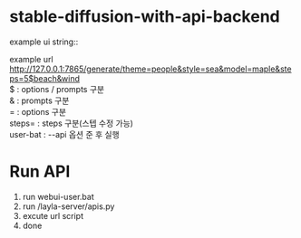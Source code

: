 # stable-diffusion-with-api-backend
example ui string::  

example url  
http://127.0.0.1:7865/generate/theme=people&style=sea&model=maple&steps=5$beach&wind  
$ : options / prompts 구분  
& : prompts 구분  
= : options 구분  
steps= : steps 구분(스텝 수정 가능)  
user-bat : --api 옵션 준 후 실행  

# Run API
1. run webui-user.bat  
2. run /layla-server/apis.py  
3. excute url script 
4. done